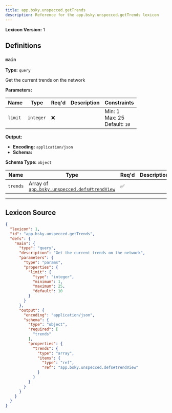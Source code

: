 ```yaml
---
title: app.bsky.unspecced.getTrends
description: Reference for the app.bsky.unspecced.getTrends lexicon
---
```

**Lexicon Version:** 1

## Definitions

<a name="main"></a>
### `main`

**Type:** `query`

Get the current trends on the network

**Parameters:**

| Name | Type | Req'd  | Description | Constraints |
|------|------|----------|-------------|-------------|
| `limit` | `integer` | ❌  |  | Min: 1<br/>Max: 25<br/>Default: `10` |
**Output:**

- **Encoding:** `application/json`
- **Schema:**

**Schema Type:** `object`

| Name | Type | Req'd  | Description | Constraints |
|------|------|----------|-------------|-------------|
| `trends` | Array of [`app.bsky.unspecced.defs#trendView`](/lexicons/app/bsky/unspecced/defs#trendView) | ✅  |  |  |

---

## Lexicon Source
```json
{
  "lexicon": 1,
  "id": "app.bsky.unspecced.getTrends",
  "defs": {
    "main": {
      "type": "query",
      "description": "Get the current trends on the network",
      "parameters": {
        "type": "params",
        "properties": {
          "limit": {
            "type": "integer",
            "minimum": 1,
            "maximum": 25,
            "default": 10
          }
        }
      },
      "output": {
        "encoding": "application/json",
        "schema": {
          "type": "object",
          "required": [
            "trends"
          ],
          "properties": {
            "trends": {
              "type": "array",
              "items": {
                "type": "ref",
                "ref": "app.bsky.unspecced.defs#trendView"
              }
            }
          }
        }
      }
    }
  }
}
```

